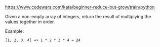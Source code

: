 https://www.codewars.com/kata/beginner-reduce-but-grow/train/python

Given a non-empty array of integers, return the result of multiplying the values together in order.  

Example:
```
[1, 2, 3, 4] => 1 * 2 * 3 * 4 = 24
```
